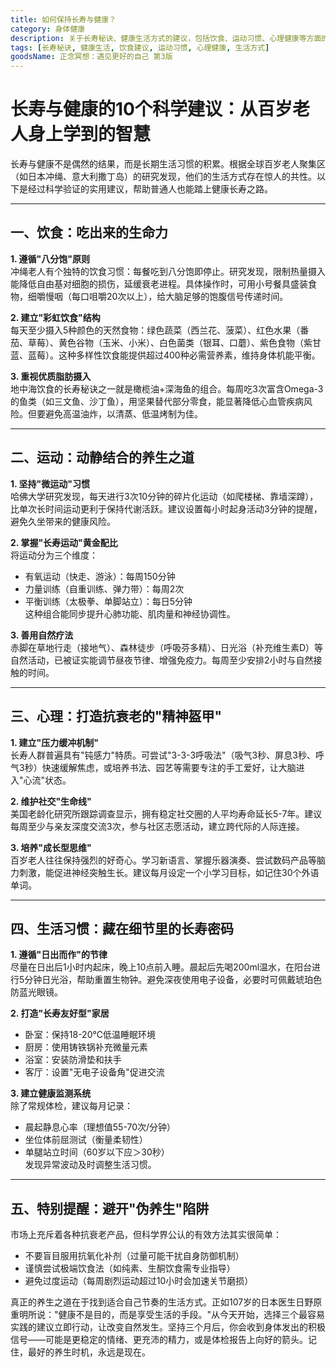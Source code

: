 ```yaml
---
title: 如何保持长寿与健康？
category: 身体健康
description: 关于长寿秘诀、健康生活方式的建议，包括饮食、运动习惯、心理健康等方面的内容，适用于广泛年龄段的人群。
tags: [长寿秘诀, 健康生活, 饮食建议, 运动习惯, 心理健康, 生活方式]
goodsName: 正念冥想：遇见更好的自己 第3版
---
```

# 长寿与健康的10个科学建议：从百岁老人身上学到的智慧  

长寿与健康不是偶然的结果，而是长期生活习惯的积累。根据全球百岁老人聚集区（如日本冲绳、意大利撒丁岛）的研究发现，他们的生活方式存在惊人的共性。以下是经过科学验证的实用建议，帮助普通人也能踏上健康长寿之路。  

---

## 一、饮食：吃出来的生命力  

**1. 遵循"八分饱"原则**  
冲绳老人有个独特的饮食习惯：每餐吃到八分饱即停止。研究发现，限制热量摄入能降低自由基对细胞的损伤，延缓衰老进程。具体操作时，可用小号餐具盛装食物，细嚼慢咽（每口咀嚼20次以上），给大脑足够的饱腹信号传递时间。  

**2. 建立"彩虹饮食"结构**  
每天至少摄入5种颜色的天然食物：绿色蔬菜（西兰花、菠菜）、红色水果（番茄、草莓）、黄色谷物（玉米、小米）、白色菌类（银耳、口蘑）、紫色食物（紫甘蓝、蓝莓）。这种多样性饮食能提供超过400种必需营养素，维持身体机能平衡。  

**3. 重视优质脂肪摄入**  
地中海饮食的长寿秘诀之一就是橄榄油+深海鱼的组合。每周吃3次富含Omega-3的鱼类（如三文鱼、沙丁鱼），用坚果替代部分零食，能显著降低心血管疾病风险。但要避免高温油炸，以清蒸、低温烤制为佳。  

---

## 二、运动：动静结合的养生之道  

**1. 坚持"微运动"习惯**  
哈佛大学研究发现，每天进行3次10分钟的碎片化运动（如爬楼梯、靠墙深蹲），比单次长时间运动更利于保持代谢活跃。建议设置每小时起身活动3分钟的提醒，避免久坐带来的健康风险。  

**2. 掌握"长寿运动"黄金配比**  
将运动分为三个维度：  
- 有氧运动（快走、游泳）：每周150分钟  
- 力量训练（自重训练、弹力带）：每周2次  
- 平衡训练（太极拳、单脚站立）：每日5分钟  
这种组合能同步提升心肺功能、肌肉量和神经协调性。  

**3. 善用自然疗法**  
赤脚在草地行走（接地气）、森林徒步（呼吸芬多精）、日光浴（补充维生素D）等自然活动，已被证实能调节昼夜节律、增强免疫力。每周至少安排2小时与自然接触的时间。  

---

## 三、心理：打造抗衰老的"精神盔甲"  

**1. 建立"压力缓冲机制"**  
长寿人群普遍具有"钝感力"特质。可尝试"3-3-3呼吸法"（吸气3秒、屏息3秒、呼气3秒）快速缓解焦虑，或培养书法、园艺等需要专注的手工爱好，让大脑进入"心流"状态。  

**2. 维护社交"生命线"**  
美国老龄化研究所跟踪调查显示，拥有稳定社交圈的人平均寿命延长5-7年。建议每周至少与亲友深度交流3次，参与社区志愿活动，建立跨代际的人际连接。  

**3. 培养"成长型思维"**  
百岁老人往往保持强烈的好奇心。学习新语言、掌握乐器演奏、尝试数码产品等脑力刺激，能促进神经突触生长。建议每月设定一个小学习目标，如记住30个外语单词。  

---

## 四、生活习惯：藏在细节里的长寿密码  

**1. 遵循"日出而作"的节律**  
尽量在日出后1小时内起床，晚上10点前入睡。晨起后先喝200ml温水，在阳台进行5分钟日光浴，帮助重置生物钟。避免深夜使用电子设备，必要时可佩戴琥珀色防蓝光眼镜。  

**2. 打造"长寿友好型"家居**  
- 卧室：保持18-20℃低温睡眠环境  
- 厨房：使用铸铁锅补充微量元素  
- 浴室：安装防滑垫和扶手  
- 客厅：设置"无电子设备角"促进交流  

**3. 建立健康监测系统**  
除了常规体检，建议每月记录：  
- 晨起静息心率（理想值55-70次/分钟）  
- 坐位体前屈测试（衡量柔韧性）  
- 单腿站立时间（60岁以下应＞30秒）  
发现异常波动及时调整生活习惯。  

---

## 五、特别提醒：避开"伪养生"陷阱  

市场上充斥着各种抗衰老产品，但科学界公认的有效方法其实很简单：  
- 不要盲目服用抗氧化补剂（过量可能干扰自身防御机制）  
- 谨慎尝试极端饮食法（如纯素、生酮饮食需专业指导）  
- 避免过度运动（每周剧烈运动超过10小时会加速关节磨损）  

真正的养生之道在于找到适合自己节奏的生活方式。正如107岁的日本医生日野原重明所说："健康不是目的，而是享受生活的手段。"从今天开始，选择三个最容易实践的建议立即行动，让改变自然发生。坚持三个月后，你会收到身体发出的积极信号——可能是更稳定的情绪、更充沛的精力，或是体检报告上向好的箭头。记住，最好的养生时机，永远是现在。